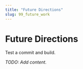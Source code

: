 ```yaml
---
title: "Future Directions"
slug: 99_future_work
---
```


# Future Directions

Test a commit and build.

_TODO: Add content._
